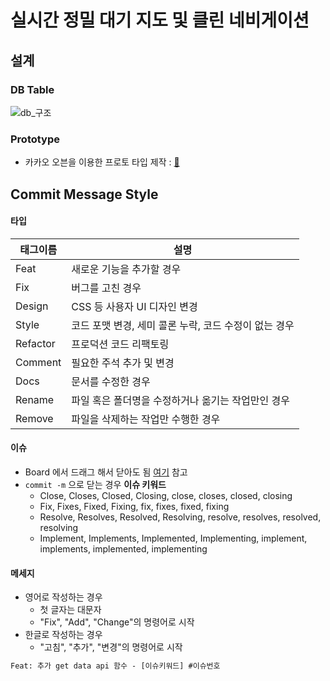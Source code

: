 # 실시간 정밀 대기 지도 및 클린 네비게이션

## 설계

### DB Table

![db_구조](/uploads/e4629fc56ce9d714b8528a417154436f/db_구조.png)


### Prototype
- 카카오 오븐을 이용한 프로토 타입 제작 : [🔗](https://ovenapp.io/view/LGhBB9GDisMnOU3D5bXHVU273RrKQfjD/)


## Commit Message Style

#### 타입

| 태그이름 | 설명                                                  |
| -------- | ----------------------------------------------------- |
| Feat     | 새로운 기능을 추가할 경우                             |
| Fix      | 버그를 고친 경우                                      |
| Design   | CSS 등 사용자 UI 디자인 변경                          |
| Style    | 코드 포맷 변경, 세미 콜론 누락, 코드 수정이 없는 경우 |
| Refactor | 프로덕션 코드 리팩토링                                |
| Comment  | 필요한 주석 추가 및 변경                              |
| Docs     | 문서를 수정한 경우                                    |
| Rename   | 파일 혹은 폴더명을 수정하거나 옮기는 작업만인 경우    |
| Remove   | 파일을 삭제하는 작업만 수행한 경우                    |



#### 이슈

- Board 에서 드래그 해서 닫아도 됨 [여기](https://docs.gitlab.com/ee/user/project/issues/managing_issues.html#closing-issues) 참고
- `commit -m` 으로 닫는 경우 **이슈 키워드**
  - Close, Closes, Closed, Closing, close, closes, closed, closing
  - Fix, Fixes, Fixed, Fixing, fix, fixes, fixed, fixing
  - Resolve, Resolves, Resolved, Resolving, resolve, resolves, resolved, resolving
  - Implement, Implements, Implemented, Implementing, implement, implements, implemented, implementing



#### 메세지

- 영어로 작성하는 경우
  - 첫 글자는 대문자
  - "Fix", "Add", "Change"의 명령어로 시작
- 한글로 작성하는 경우
  - "고침", "추가", "변경"의 명령어로 시작

```html
Feat: 추가 get data api 함수 - [이슈키워드] #이슈번호
```